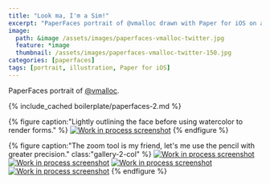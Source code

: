 ```yaml
---
title: "Look ma, I'm a Sim!"
excerpt: "PaperFaces portrait of @vmalloc drawn with Paper for iOS on an iPad."
image: 
  path: &image /assets/images/paperfaces-vmalloc-twitter.jpg 
  feature: *image
  thumbnail: /assets/images/paperfaces-vmalloc-twitter-150.jpg
categories: [paperfaces]
tags: [portrait, illustration, Paper for iOS]
---
```


PaperFaces portrait of [@vmalloc](https://twitter.com/vmalloc).

{% include_cached boilerplate/paperfaces-2.md %}

{% figure caption:"Lightly outlining the face before using watercolor to render forms." %}
[![Work in process screenshot](/assets/images/paperfaces-vmalloc-process-1-600.jpg)](/assets/images/paperfaces-vmalloc-process-1-lg.jpg)
{% endfigure %}

{% figure caption:"The zoom tool is my friend, let's me use the pencil with greater precision." class:"gallery-2-col" %}
[![Work in process screenshot](/assets/images/paperfaces-vmalloc-process-2-600.jpg)](/assets/images/paperfaces-vmalloc-process-2-lg.jpg)
[![Work in process screenshot](/assets/images/paperfaces-vmalloc-process-3-600.jpg)](/assets/images/paperfaces-vmalloc-process-3-lg.jpg)
[![Work in process screenshot](/assets/images/paperfaces-vmalloc-process-4-600.jpg)](/assets/images/paperfaces-vmalloc-process-4-lg.jpg)
[![Work in process screenshot](/assets/images/paperfaces-vmalloc-process-5-600.jpg)](/assets/images/paperfaces-vmalloc-process-5-lg.jpg)
{% endfigure %}
